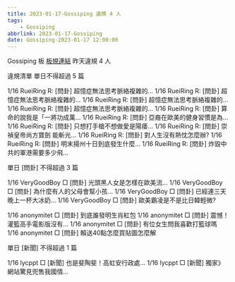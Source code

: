 ```yaml
---
title: 2023-01-17-Gossiping 違規 4 人
tags:
    - Gossiping
abbrlink: 2023-01-17-Gossiping
date: Gossiping-2023-01-17 12:00:00
---
```

Gossiping 板 [板規連結](https://www.ptt.cc/bbs/Gossiping/M.1637425085.A.07D.html)
昨天違規 4 人
<!-- more -->

違規清單
單日不得超過 5 篇

1/16 RueiRing R: [問卦] 超憶症無法思考脈絡複雜的…
1/16 RueiRing R: [問卦] 超憶症無法思考脈絡複雜的…
1/16 RueiRing R: [問卦] 超憶症無法思考脈絡複雜的…
1/16 RueiRing R: [問卦] 超憶症無法思考脈絡複雜的…
1/16 RueiRing R: [問卦] 算命的說我是「一將功成萬…
1/16 RueiRing R: [問卦] 亞裔在歐美的健身習慣是為…
1/16 RueiRing R: [問卦] 只想打手槍不想做愛是陽痿…
1/16 RueiRing R: [問卦] 崇禎皇帝尚方寶劍  能斬光…
1/16 RueiRing R: [問卦] 對人生沒有熱忱怎麼辦?
1/16 RueiRing R: [問卦] 明末揚州十日到底發生什麼…
1/16 RueiRing R: [問卦] 炸毀中共的軍港需要多少飛…

單日 [問卦] 不得超過 3 篇

1/16 VeryGoodBoy □ [問卦] 光頭黑人女是怎樣在歐美流…
1/16 VeryGoodBoy □ [問卦] 為什麼有人的父母會幫小孩…
1/16 VeryGoodBoy □ [問卦] 已經連三天晚上一杯大冰奶…
1/16 VeryGoodBoy □ [問卦] 歐美霸凌是不是比日韓輕微?

1/16 anonymitet □ [問卦] 到底誰發明生肖紅包
1/16 anonymitet □ [問卦] 震憾！灌籃高手電影版沒有…
1/16 anonymitet □ [問卦] 有位女生問我喜歡打籃球嗎
1/16 anonymitet □ [問卦] 賴送40點怎麼買貼圖怎麼解

單日 [新聞] 不得超過 1 篇

1/16 lycppt □ [新聞] 也是斐陶斐！高虹安行政處…
1/16 lycppt □ [新聞] 獨家》網站驚見兜售我國情…